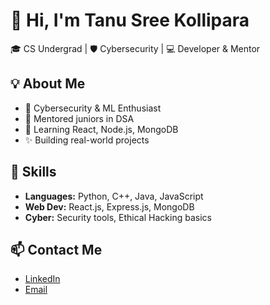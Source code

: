 # 👋 Hi, I'm Tanu Sree Kollipara

🎓 CS Undergrad | 🛡️ Cybersecurity | 💻 Developer & Mentor

## 💡 About Me
- 🔐 Cybersecurity & ML Enthusiast  
- 🧠 Mentored juniors in DSA  
- 🌱 Learning React, Node.js, MongoDB  
- ✨ Building real-world projects  

## 🔧 Skills
- **Languages:** Python, C++, Java, JavaScript  
- **Web Dev:** React.js, Express.js, MongoDB  
- **Cyber:** Security tools, Ethical Hacking basics  

## 📫 Contact Me
- [LinkedIn](https://www.linkedin.com/in/kollipara-tanu-sree-473b84256/)
- [Email](mailto:tanusreekollipara@gmail.com)
